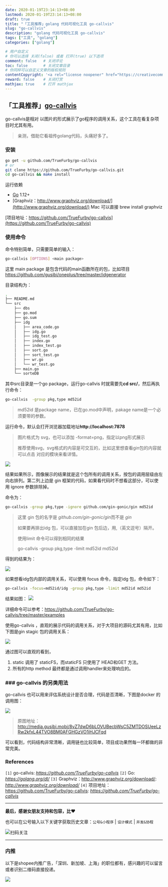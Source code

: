 ```yaml
---
date: 2020-01-19T23:14:13+08:00
lastmod: 2020-01-19T23:14:13+08:00
draft: true
title: "「工具推荐」golang 代码可视化工具 go-callvis"
slug: "go-callvis"
description: "golang 代码可视化工具 go-callvis"
tags: ["工具", "golang"]
categories: ["golang"]

# 用户自定义
# 你可以选择 关闭(false) 或者 打开(true) 以下选项
comment: false   # 关闭评论
toc: false       # 关闭文章目录
# 你同样可以自定义文章的版权规则
contentCopyright: '<a rel="license noopener" href="https://creativecommons.org/licenses/by-nc-nd/4.0/" target="_blank">CC BY-NC-ND 4.0</a>'
reward: false	 # 关闭打赏
mathjax: true    # 打开 mathjax
---
```


##  「工具推荐」[go-callvis](https://github.com/TrueFurby/go-callvis)

go-callvis是相对 以图片的形式展示了go程序的调用关系，这个工具在看复杂项目时尤其有用。

>  亲测，借助它看祖传golang代码，头痛好多了。



### 安装

```sh
go get -u github.com/TrueFurby/go-callvis
# or
git clone https://github.com/TrueFurby/go-callvis.git
cd go-callvis && make install
```



运行依赖

- [Go](https://golang.org/dl/) 1.12+
- [Graphviz：http://www.graphviz.org/download/](http://www.graphviz.org/download/) Mac 可以直接 brew install graphviz



[项目地址：https://github.com/TrueFurby/go-callvis](https://github.com/TrueFurby/go-callvis)



### 使用命令

命令特别简单，只需要简单的输入：


```sh
go-callvis [OPTIONS] <main package>
```



这里 main package 是包含代码的main函数所在的包，比如项目 https://github.com/gusibi/oneplus/tree/master/idgenerator

目录结构为：

```sh
.
├── README.md
└── src
    ├── dbs
    ├── go.mod
    ├── go.sum
    ├── idg
    │   ├── area_code.go
    │   ├── idg.go
    │   ├── idg_test.go
    │   ├── index.go
    │   ├── index_test.go
    │   ├── sort.go
    │   ├── sort_test.go
    │   ├── wr.go
    │   └── wr_test.go
    ├── main.go
    └── sorteDB
```

其中src目录是一个go package，运行go-callvis 时就需要先**cd src/**，然后再执行命令：



```sh
go-callvis  -group pkg,type md52id
```

> md52id 是package name，已在go.mod中声明，pakage name是一个必须要带的参数。

 

运行命令，默认会打开浏览器加载地址**http://localhost:7878**

> 图片格式为 svg，也可以添加 -format=png，指定以png形式展示
>
> 推荐使用svg，svg格式的内容是可交互的，比如这里想查看gin包的内容就可以点击 对应的模块来看详情。

![](http://media.gusibi.mobi/clJZosivjY3n-3G5Bm-kQu6BbuAAV5z_L8iMjR8CoJSknZWRTiF51g9X8hHVq0jk)

结果如果所示，图像展示的结果就是这个包所有的调用关系，按包的调用层级由左向右排列。第二列上边是 gin 框架的代码，如果看代码时不想看这部分，可以使用 ignore 参数排除掉。

命令为：

```sh
go-callvis -group pkg,type -ignore github.com/gin-gonic/gin md52id
```

> 这里 gin 包的名字是 *github.com/gin-gonic/gin*而不是 *gin*
>
> 如果要再排出idg 包，可以直接加在gin 包后边，用,（英文逗号）隔开。
>
> 使用limit 命令可以得到相同的结果
>
> go-callvis  -group pkg,type -limit md52id md52id

得到的结果为：

![](http://media.gusibi.mobi/I8l10FfoYRXYj0VtxMqbTwsz-mpQ7jsgaiq4Exd_8WNglM_mYDbWF6sye9x2uO-c)

如果想看idg包内部的调用关系，可以使用 focus 命令，指定idg 包，命令如下：

```sh
go-callvis -focus=md52id/idg -group pkg,type -limit md52id md52id
```



结果如图：	![](http://media.gusibi.mobi/7WYETqHNJ2ShtiLf-rHKyWqLOnGVdLnBzTGiA_JBdzL26WwnwwaTkZ4xFBTh4-D4)



详细命令可以参考：https://github.com/TrueFurby/go-callvis/tree/master/examples



使用go-callvis ，直观的展示代码的调用关系，对于大项目的源码尤其有用，比如下图是gin stagic 包的调用关系：



![](http://media.gusibi.mobi/VjziH07V8r_X33RlnVo2WeEWa0od4OvAnw9eJoCiAd1eLAAC-I3XuniOeWK0OVCW)



通过图可以直观的看到，

1. static 调用了 staticFS，而staticFS 只使用了 HEAD和GET 方法。
2. 所有的http method 最终都是通过调用handler来处理响应的。

### ### go-callvis 的另类用法



go-callvis 也可以用来评估系统设计是否合理，代码是否清晰，下图是docker 的调用图：



![](http://media.gusibi.mobi/8vZ7dwD6bLOVUBecbWsC5ZMTDOSUeeLzRw2kfxL44TVO8BM0AFGHGzVO1iHJCFqd)



> 原图地址：http://media.gusibi.mobi/8vZ7dwD6bLOVUBecbWsC5ZMTDOSUeeLzRw2kfxL44TVO8BM0AFGHGzVO1iHJCFqd



可以看到，代码结构非常清晰，调用链也比较简单，项目成功果然每一环都做的非常完美。

### References

`[1]` go-callvis: *https://github.com/TrueFurby/go-callvis*
`[2]` Go: *https://golang.org/dl/*
`[3]` Graphviz：http://www.graphviz.org/download/: *http://www.graphviz.org/download/*
`[4]` 项目地址：https://github.com/TrueFurby/go-callvis: *https://github.com/TrueFurby/go-callvis*

------

**最后，感谢女朋友支持和包容，比❤️**

也可以在公号输入以下关键字获取历史文章：`公号&小程序` | `设计模式` | `并发&协程`

![扫码关注](http://media.gusibi.mobi/zHqNew3j1brVxSoTkjOerslhnB_ZpchcOXf60lFUxiZ5YtnCHs5HrJNOP14go6Ea)

---------------

### 内推

以下是shopee内推广告，「深圳、新加坡、上海」的职位都有，感兴趣的可以留言或者识别二维码直接投递。

![](http://media.gusibi.mobi/3Z6eP3JKdGQkAdfFm3X9cgV1x46YLwIX8iP8Rvg7_QSwYKYTRjAyt0jVEHKdql3P)

